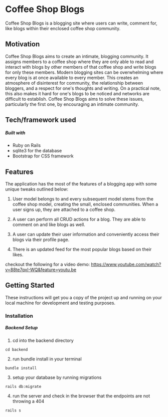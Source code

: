 # Coffee Shop Blogs

Coffee Shop Blogs is a blogging site where users can write, comment for, like blogs within their enclosed coffee shop community.

## Motivation

Coffee Shop Blogs aims to create an intimate, blogging community. It assigns members to a coffee shop where they are only able to read and interact with blogs by other members of that coffee shop and write blogs for only these members. Modern blogging sites can be overwhelming where every blog is at once available to every member. This creates an atmosphere of disinterest for community, the relationship between bloggers, and a respect for one's thoughts and writing. On a practical note, this also makes it hard for one's blogs to be noticed and networks are difficult to establish. Coffee Shop Blogs aims to solve these issues, particularly the first one, by encouraging an intimate community.

## Tech/framework used

##### Built with

* Ruby on Rails
* sqlite3 for the database
* Bootstrap for CSS framework

## Features

The application has the most of the features of a blogging app with some unique tweaks outlined below:

1. User model belongs to and every subsequent model stems from the coffee shop model, creating the small, enclosed communities. When a user signs up, they are attached to a coffee shop.  

2. A user can perform all CRUD actions for a blog. They are able to comment on and like blogs as well.

3. A user can update their user information and conveniently access their blogs via their profile page.

4. There is an updated feed for the most popular blogs based on their likes.

checkout the following for a video demo: https://www.youtube.com/watch?v=88te7qxI-WQ&feature=youtu.be

## Getting Started

These instructions will get you a copy of the project up and running on your local machine for development and testing purposes.

### Installation

##### Backend Setup
1. cd into the backend directory

```
cd backend
```

2. run bundle install in your terminal

```
bundle install
```

3. setup your database by running migrations

```
rails db:migrate
```

4. run the server and check in the browser that the endpoints are not throwing a 404

```
rails s
```
